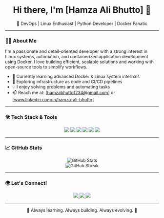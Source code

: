 <h1 align="center">Hi there, I'm [Hamza Ali Bhutto] 👋</h1>

<p align="center">
  🚀 DevOps | Linux Enthusiast | Python Developer | Docker Fanatic
</p>

---

### 🧑‍💻 About Me

I'm a passionate and detail-oriented developer with a strong interest in Linux systems, automation, and containerized application development using Docker. I love building efficient, scalable solutions and working with open-source tools to simplify workflows.

- 🌱 Currently learning advanced Docker & Linux system internals
- 🔧 Exploring infrastructure as code and CI/CD pipelines
- 💡 I enjoy solving problems and automating tasks
- 📫 Reach me at: [hamzabhutto1234@gmail.com] or [www.linkedin.com/in/hamza-ali-bhutto]

---

### 🛠️ Tech Stack & Tools

<p align="center">
  <img src="https://img.shields.io/badge/Linux-FCC624?style=for-the-badge&logo=linux&logoColor=black" />
  <img src="https://img.shields.io/badge/Docker-2496ED?style=for-the-badge&logo=docker&logoColor=white" />
  <img src="https://img.shields.io/badge/Python-3776AB?style=for-the-badge&logo=python&logoColor=white" />
  <img src="https://img.shields.io/badge/Bash-4EAA25?style=for-the-badge&logo=gnu-bash&logoColor=white" />
  <img src="https://img.shields.io/badge/Git-F05032?style=for-the-badge&logo=git&logoColor=white" />
  <img src="https://img.shields.io/badge/VS%20Code-007ACC?style=for-the-badge&logo=visual-studio-code&logoColor=white" />
</p>

---

### 📈 GitHub Stats

<p align="center">
  <img src="https://github-readme-stats.vercel.app/api?username=hamzabhutto&show_icons=true&theme=tokyonight" alt="GitHub Stats" />
  <br/>
  <img src="https://github-readme-streak-stats.herokuapp.com/?user=hamzabhutto&theme=tokyonight" alt="GitHub Streak" />
</p>

---

### 🌍 Let's Connect!

<p align="center">
  <a href="https://github.com/hamzabhutto">
    <img src="https://img.shields.io/badge/GitHub-100000?style=for-the-badge&logo=github&logoColor=white" />
  </a>
  <a href="https://linkedin.com/in/www.linkedin.com/in/hamza-ali-bhutto">
    <img src="https://img.shields.io/badge/LinkedIn-0077B5?style=for-the-badge&logo=linkedin&logoColor=white" />
  </a>
  <a href="mailto:your.email@example.com">
    <img src="https://img.shields.io/badge/Email-D14836?style=for-the-badge&logo=gmail&logoColor=white" />
  </a>
</p>

---

<p align="center">🚀 Always learning. Always building. Always evolving. 🧠</p>
